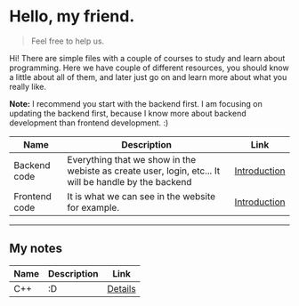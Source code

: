 
# Hello, my friend.

> Feel free to help us.

Hi! There are simple files with a couple of courses to study and learn about programming. Here we have couple of different resources, you should know a little about all of them, and later just go on and learn more about what you really like.

**Note:** I recommend you start with the backend first. I am focusing on updating  the backend first, because I know more about backend development than frontend development. :)

| Name | Description |Link|
|--|--|--|
| Backend code | Everything that we show in the webiste as create user, login, etc... It will be handle by the backend |[Introduction](https://github.com/nonihongo2/l34rn-c0d3-n0w/blob/main/software-engine/backend/introduction.md)
| Frontend code| It is what we can see in the website for example.|[Introduction](https://github.com/nonihongo2/l34rn-c0d3-n0w/blob/main/software-engine/frontend/introduction.md)



----
## My notes
| Name | Description |Link|
|--|--|--|
|C++| :D | [Details]()|




<!--stackedit_data:
eyJoaXN0b3J5IjpbMTM3NzY1MDIxMiwxMzA3MTYxMDcyLDE3ND
M5MDgyODIsLTEyMzQ3OTU0NjhdfQ==
-->
